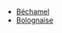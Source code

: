 <!-- docs/_sidebar.md -->

- [Béchamel](/Recettes/Sauces/bechamel.md)
- [Bolognaise](/Recettes/Sauces/bolognaise.md)
